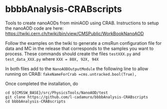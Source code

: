 # bbbbAnalysis-CRABscripts

Tools to create nanoAODs from miniAOD using CRAB.
Instructions to setup the nanoAOD code are here:
https://twiki.cern.ch/twiki/bin/view/CMSPublic/WorkBookNanoAOD

Follow the examples on the twiki to generate a cmsRun configuration file for data and MC in the release that corresponds to the samples you want to process.
These commands should create the files ``testXXX.py`` and ``test_data_XXX.py`` where ``XXX = 80X, 92X, 94X``

In both files add to the ``NanoAODOutputModule`` the following line to allow running on CRAB:
```fakeNameForCrab =cms.untracked.bool(True),```

Once completed the installation, do
```
cd ${CMSSW_BASE}/src/PhysicsTools/NanoAOD/test
git clone https://github.com/l-cadamuro/bbbbAnalysis-CRABscripts
cd bbbbAnalysis-CRABscripts
```

